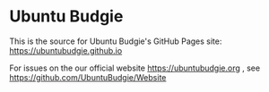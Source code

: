 # Ubuntu Budgie

This is the source for Ubuntu Budgie's GitHub Pages site: https://ubuntubudgie.github.io

For issues on the our official website https://ubuntubudgie.org , see https://github.com/UbuntuBudgie/Website


